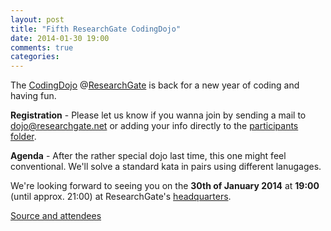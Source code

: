```yaml
---
layout: post
title: "Fifth ResearchGate CodingDojo"
date: 2014-01-30 19:00
comments: true
categories: 
---
```


The [CodingDojo] @[ResearchGate] is back for a new year of coding and having fun.

**Registration** - Please let us know if you wanna join by sending a mail to dojo@researchgate.net
or adding your info directly to the [participants folder][participants].

**Agenda** - After the rather special dojo last time, this one might feel conventional. We'll solve a standard kata in pairs using different lanugages.

We're looking forward to seeing you on the **30th of January 2014** at **19:00** (until approx. 21:00) at ResearchGate's [headquarters].

[Source and attendees][source]

[CodingDojo]: http://codingdojo.org/
[ResearchGate]: https://www.researchgate.net/aboutus.AboutUs.html
[participants]: https://github.com/researchgate/CodingDojo/tree/master/2014-01-30/participants
[headquarters]: https://maps.google.de/maps?q=Invalidenstra%C3%9Fe+115,+Berlin&hl=de&ie=UTF8&ll=52.530615,13.383976&spn=0.005385,0.013937&sll=52.506844,13.424732&sspn=0.689592,1.783905&oq=Invalid&t=h&hnear=Invalidenstra%C3%9Fe+115,+Bezirk+Mitte+10115+Berlin&z=17
[source]: https://github.com/researchgate/CodingDojo/tree/master/2014-01-30
